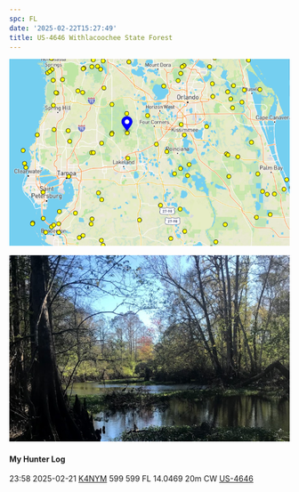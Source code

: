 ```yaml
---
spc: FL
date: '2025-02-22T15:27:49'
title: US-4646 Withlacoochee State Forest
---
```


![pasted_image.png](/static/pasted_image_0069.png)

![pasted_image001.png](/static/pasted_image001_0061.png)
#### My Hunter Log
23:58    2025-02-21    [K4NYM](https://qrz.com/db/K4NYM)    599    599    FL    14.0469    20m    CW    [US-4646](https://pota.app/#/park/US-4646)